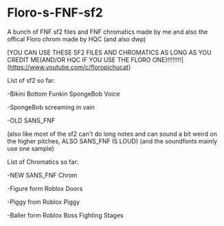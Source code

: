 # Floro-s-FNF-sf2
A bunch of FNF sf2 files and FNF chromatics made by me
and also the offical Floro chrom made by HQC (and also dwp)

[YOU CAN USE THESE SF2 FILES AND CHROMATICS AS LONG AS YOU CREDIT ME(AND/OR HQC IF YOU USE THE FLORO ONE)!!!!!!!!] (https://www.youtube.com/c/floropichucat)

List of sf2 so far:

-Bikini Bottom Funkin SpongeBob Voice

-SpongeBob screaming in vain

-OLD SANS_FNF

(also like most of the sf2 can't do long notes and can sound a bit weird on the higher pitches, ALSO SANS_FNF IS LOUD)
(and the soundfonts mainly use one sample)

List of Chromatics so far:

-NEW SANS_FNF Chrom

-Figure form Roblox Doors

-Piggy from Roblox Piggy

-Baller form Roblox Boss Fighting Stages
